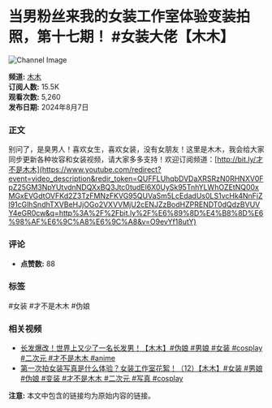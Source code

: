 # 当男粉丝来我的女装工作室体验变装拍照，第十七期！ #女装大佬【木木】

![Channel Image](https://i.ytimg.com/an/Th1u6leNfmZpDTAHEjW-NQ/featured_channel.jpg?v=64ddca26)

**频道:** [木木](https://www.youtube.com/channel/UCTh1u6leNfmZpDTAHEjW-NQ)  
**订阅人数:** 15.5K  
**观看次数:** 5,260  
**发布日期:** 2024年8月7日  

### 正文
别问了，是臭男人！喜欢女生，喜欢女装，没有女朋友！这里是木木，我会给大家同步更新各种妆容和女装视频，请大家多多支持！欢迎订阅频道：[http://bit.ly/才不是木木](https://www.youtube.com/redirect?event=video_description&redir_token=QUFFLUhqbDVDaXRSRzN0RHNXV0FpZ25GM3NpYUtvdnNDQXxBQ3Jtc0tudEl6X0UySk95TnhYLWhOZEtNQ00xMGxEVGdtOVFKd2Z3TzFMNzFKVG95QUVaSm5LcEdadUs0LS1vcHk4NnFjZl91cGlhSndhTXVBeHJjOGo2VXVVMjU2cENJZzBodHZPRENDT0dQdzBVUVY4eGR0cw&q=http%3A%2F%2Fbit.ly%2F%E6%89%8D%E4%B8%8D%E6%98%AF%E6%9C%A8%E6%9C%A8&v=O9evYf18utY)

### 评论
- **点赞数:** 88

### 标签
#女装 #才不是木木 #伪娘

### 相关视频
- [长发爆改！世界上又少了一名长发男！【木木】#伪娘 #男娘 #女装 #cosplay #二次元 #才不是木木 #anime](https://www.youtube.com/watch?v=61VPN141pXU)
- [第一次拍女装写真是什么体验？女装工作室花絮！（12）【木木】#女装 #男娘 #伪娘 #变装 #才不是木木 #二次元 #写真 #cosplay](https://www.youtube.com/watch?v=YI4jmqjBESM)

**注意:** 本文中包含的链接均为原始内容的链接。
